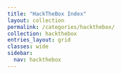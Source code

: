 ```yaml
---
title: "HackTheBox Index"
layout: collection
permalink: /categories/hackthebox/
collection: hackthebox
entries_layout: grid
classes: wide
sidebar:
  nav: hackthebox
---
```

